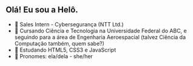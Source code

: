 ## Olá! Eu sou a Helô.

- 🔭 Sales Intern - Cybersegurança (NTT Ltd.)
- 🌱 Cursando Ciência e Tecnologia na Universidade Federal do ABC, e seguindo para a área de Engenharia Aeroespacial (talvez Ciência da Computação também, quem sabe?)
- 🤔 Estudando HTML5, CSS3 e JavaScript
- 💖 Pronomes: ela/dela - she/her


